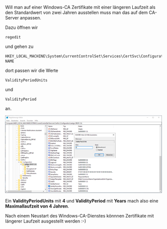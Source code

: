 Will man auf einer Windows-CA Zertifikate mit einer längeren Laufzeit als den Standardwert von zwei Jahren ausstellen muss man das auf dem CA-Server anpassen.

Dazu öffnen wir 

```console
regedit
```

und gehen zu 

```console
HKEY_LOCAL_MACHINE\System\CurrentControlSet\Services\CertSvc\Configuration\CA-NAME
```

dort passen wir die Werte

```console
ValidityPeriodUnits
```

und

```console
ValidityPeriod
```
an. 

![CA-Laufzeiteinstellungen](https://github.com/friedlandreas/Guides/blob/1a29ae4495813dd2335fdbb1bd903fb84cd83218/images/CA-max-Laufzeit.PNG)

Ein **ValidityPeriodUnits** mit **4** und **ValidityPeriod** mit **Years** mach also eine **Maximallaufzeit von 4 Jahren**.

Nach einem Neustart des Windows-CA-Dienstes könnnen Zertifikate mit längerer Laufzeit ausgestellt werden :-)
